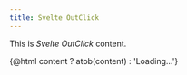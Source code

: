 ```yaml
---
title: Svelte OutClick
---
```


<script>
	import { onMount } from 'svelte'

	let content
	onMount(async () => {
		fetch('https://api.github.com/repos/babakfp/test/contents/README.md')
		// fetch('https://api.github.com/repos/babakfp/svelte-outclick/contents/README.md')
		.then(response => response.json())
		.then(data => {
			console.log(data)
			content = data.content
			console.log(content)
		}).catch(error => {
			console.log(error)
			return []
		})
	})
</script>

This is *Svelte OutClick* content.

<!--
	❌ ERROR: </p> attempted to close an element that was not open
-->
<!-- {#if content}
	{@html atob(content)}
{:else}
	Loading...
{/if} -->

<!--
	✅ ERROR goes away: </p> attempted to close an element that was not open
	❌ but content doesn't get converted to HTML!
-->
{@html content ? atob(content) : 'Loading...'}

